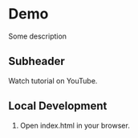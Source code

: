 # Demo

Some description

## Subheader

Watch tutorial on YouTube.

## Local Development

1. Open index.html in your browser.